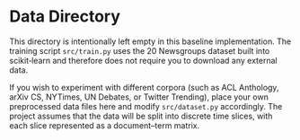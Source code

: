 # Data Directory

This directory is intentionally left empty in this baseline implementation. The
training script `src/train.py` uses the 20 Newsgroups dataset built into
scikit‑learn and therefore does not require you to download any external
data.

If you wish to experiment with different corpora (such as ACL Anthology,
arXiv CS, NYTimes, UN Debates, or Twitter Trending), place your own
preprocessed data files here and modify `src/dataset.py` accordingly. The
project assumes that the data will be split into discrete time slices, with
each slice represented as a document–term matrix.